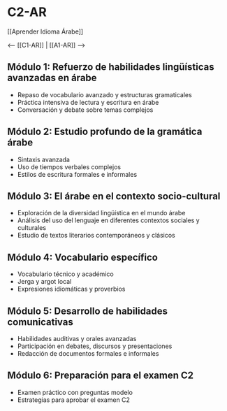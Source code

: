 # C2-AR

[[Aprender Idioma Árabe]]

<-- [[C1-AR]] | [[A1-AR]] -->

## Módulo 1: Refuerzo de habilidades lingüísticas avanzadas en árabe

- Repaso de vocabulario avanzado y estructuras gramaticales
- Práctica intensiva de lectura y escritura en árabe
- Conversación y debate sobre temas complejos

## Módulo 2: Estudio profundo de la gramática árabe

- Sintaxis avanzada
- Uso de tiempos verbales complejos
- Estilos de escritura formales e informales

## Módulo 3: El árabe en el contexto socio-cultural 

- Exploración de la diversidad lingüística en el mundo árabe
- Análisis del uso del lenguaje en diferentes contextos sociales y culturales
- Estudio de textos literarios contemporáneos y clásicos

## Módulo 4: Vocabulario específico 

- Vocabulario técnico y académico 
- Jerga y argot local 
- Expresiones idiomáticas y proverbios 

## Módulo 5: Desarrollo de habilidades comunicativas 

- Habilidades auditivas y orales avanzadas 
- Participación en debates, discursos y presentaciones 
- Redacción de documentos formales e informales 

## Módulo 6: Preparación para el examen C2

- Examen práctico con preguntas modelo 
- Estrategias para aprobar el examen C2 

